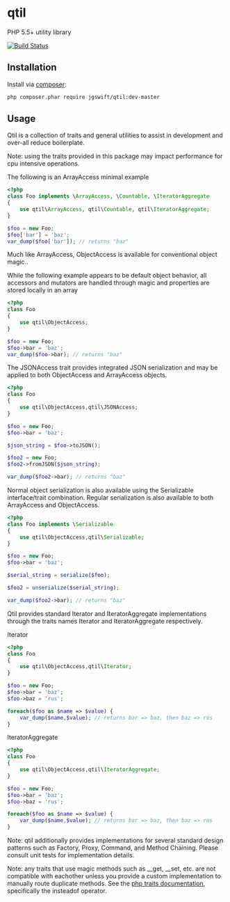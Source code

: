 qtil
====
PHP 5.5+ utility library 

[![Build Status](https://travis-ci.org/jgswift/qtil.png?branch=master)](https://travis-ci.org/jgswift/qtil)

## Installation

Install via [composer](https://getcomposer.org/):
```sh
php composer.phar require jgswift/qtil:dev-master
```

## Usage

Qtil is a collection of traits and general utilities to assist in development and over-all reduce boilerplate.

Note: using the traits provided in this package may impact performance for cpu intensive operations.

The following is an ArrayAccess minimal example
```php
<?php
class Foo implements \ArrayAccess, \Countable, \IteratorAggregate
{
    use qtil\ArrayAccess, qtil\Countable, qtil\IteratorAggregate;
}

$foo = new Foo;
$foo['bar'] = 'baz';
var_dump($foo['bar']); // returns "baz"
```

Much like ArrayAccess, ObjectAccess is available for conventional object magic..

While the following example appears to be default object behavior, all accessors 
and mutators are handled through magic and properties are stored locally in an array

```php
<?php
class Foo
{
    use qtil\ObjectAccess;
}

$foo = new Foo;
$foo->bar = 'baz';
var_dump($foo->bar); // returns "baz"
```

The JSONAccess trait provides integrated JSON serialization and may be applied to both ObjectAccess and ArrayAccess objects.

```php
<?php
class Foo
{
    use qtil\ObjectAccess,qtil\JSONAccess;
}

$foo = new Foo;
$foo->bar = 'baz';

$json_string = $foo->toJSON();

$foo2 = new Foo;
$foo2->fromJSON($json_string);

var_dump($foo2->bar); // returns "baz"
```

Normal object serialization is also available using the Serializable interface/trait combination.  Regular serialization is also available to both ArrayAccess and ObjectAccess.

```php
<?php
class Foo implements \Serializable
{
    use qtil\ObjectAccess,qtil\Serializable;
}

$foo = new Foo;
$foo->bar = 'baz';

$serial_string = serialize($foo);

$foo2 = unserialize($serial_string);

var_dump($foo2->bar); // returns "baz"
```

Qtil provides standard Iterator and IteratorAggregate implementations through the traits names Iterator and IteratorAggregate respectively.

Iterator
```php
<?php
class Foo
{
    use qtil\ObjectAccess,qtil\Iterator;
}

$foo = new Foo;
$foo->bar = 'baz';
$foo->baz = 'rus';

foreach($foo as $name => $value) {
    var_dump($name,$value); // returns bar => baz, then baz => rus
}
```

IteratorAggregate
```php
<?php
class Foo
{
    use qtil\ObjectAccess,qtil\IteratorAggregate;
}

$foo = new Foo;
$foo->bar = 'baz';
$foo->baz = 'rus';

foreach($foo as $name => $value) {
    var_dump($name,$value); // returns bar => baz, then baz => rus
}
```

Note: qtil additionally provides implementations for several standard design patterns such as Factory, Proxy, Command, and Method Chaining.  Please consult unit tests for implementation details.

Note: any traits that use magic methods such as __get, __set, etc. are not compatible with eachother unless you provide a custom implementation to manually route duplicate methods.  See the [php traits documentation](http://us2.php.net/traits), specifically the insteadof operator.